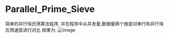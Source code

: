 # Parallel_Prime_Sieve
简单的并行埃氏筛算法程序, 并在程序中从并发量,数据量两个维度对串行和并行埃氏筛速度进行对比
结果为:
![image](https://user-images.githubusercontent.com/84319461/217801745-545606ed-5a22-4a64-b657-844a6d6bdb1f.png)
